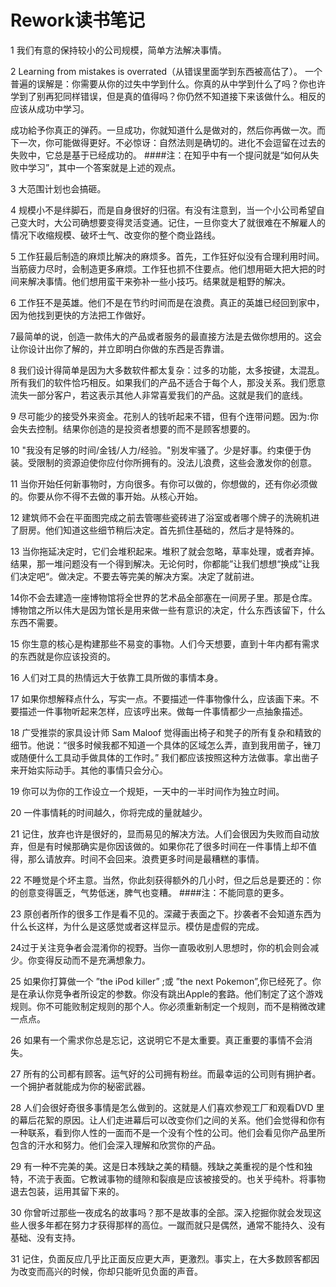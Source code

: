 ﻿Rework读书笔记
===============================================================

1 我们有意的保持较小的公司规模，简单方法解决事情。

2 Learning from mistakes is overrated（从错误里面学到东西被高估了）。
一个普遍的误解是：你需要从你的过失中学到什么。你真的从中学到什么了吗？你也许学到了别再犯同样错误，但是真的值得吗？你仍然不知道接下来该做什么。相反的应该从成功中学习。

成功給予你真正的弹药。一旦成功，你就知道什么是做对的，然后你再做一次。而下一次，你可能做得更好。不必惊讶：自然法则是确切的。进化不会逗留在过去的失败中，它总是基于已经成功的。
####注：在知乎中有一个提问就是“如何从失败中学习”，其中一个答案就是上述的观点。

3 大范围计划也会搞砸。

4 规模小不是绊脚石，而是自身很好的归宿。有没有注意到，当一个小公司希望自己变大时，大公司确想要变得灵活变通。记住，一旦你变大了就很难在不解雇人的情况下收缩规模、破坏士气、改变你的整个商业路线。

5 工作狂最后制造的麻烦比解决的麻烦多。首先，工作狂好似没有合理利用时间。当筋疲力尽时，会制造更多麻烦。工作狂也抓不住要点。他们想用砸大把大把的时间来解决事情。他们想用蛮干来弥补一些小技巧。结果就是粗野的解决。 

6 工作狂不是英雄。他们不是在节约时间而是在浪费。真正的英雄已经回到家中，因为他找到更快的方法把工作做好。 

7最简单的说，创造一款伟大的产品或者服务的最直接方法是去做你想用的。这会让你设计出你了解的，并立即明白你做的东西是否靠谱。
	
8 我们设计得简单是因为大多数软件都太复杂：过多的功能，太多按键，太混乱。所有我们的软件恰巧相反。如果我们的产品不适合于每个人，那没关系。我们愿意流失一部分客户，若这表示其他人非常喜爱我们的产品。这就是我们的底线。

9 尽可能少的接受外来资金。花别人的钱听起来不错，但有个连带问题。因为:你会失去控制。结果你创造的是投资者想要的而不是顾客想要的。

10 "我没有足够的时间/金钱/人力/经验。"别发牢骚了。少是好事。约束便于伪装。受限制的资源迫使你应付你所拥有的。没法儿浪费，这些会激发你的创意。 

11 当你开始任何新事物时，方向很多。有你可以做的，你想做的，还有你必须做的。你要从你不得不去做的事开始。从核心开始。   

12 建筑师不会在平面图完成之前去管哪些瓷砖进了浴室或者哪个牌子的洗碗机进了厨房。他们知道这些细节稍后决定。首先抓住基础的，然后才是特殊的。   	

13 当你拖延决定时，它们会堆积起来。堆积了就会忽略，草率处理，或者弃掉。结果，那一堆问题没有一个得到解决。无论何时，你都能”让我们想想“换成”让我们决定吧“。做决定。不要去等完美的解决方案。决定了就前进。   

14你不会去建造一座博物馆将全世界的艺术品全部塞在一间房子里。那是仓库。博物馆之所以伟大是因为馆长是用来做一些有意识的决定，什么东西该留下，什么东西不需要。

15 你生意的核心是构建那些不易变的事物。人们今天想要，直到十年内都有需求的东西就是你应该投资的。   

16 人们对工具的热情远大于依靠工具所做的事情本身。

17 如果你想解释点什么，写实一点。不要描述一件事物像什么，应该画下来。不要描述一件事物听起来怎样，应该哼出来。做每一件事情都少一点抽象描述。 

18 广受推崇的家具设计师  Sam  Maloof 觉得画出椅子和凳子的所有复杂和精致的细节。他说：“很多时候我都不知道一个具体的区域怎么弄，直到我用凿子，锉刀或随便什么工具动手做具体的工作时。” 我们都应该按照这种方法做事。拿出凿子来开始实际动手。其他的事情只会分心。 

19 你可以为你的工作设立一个规矩，一天中的一半时间作为独立时间。

20 一件事情耗的时间越久，你将完成的量就越少。 

21 记住，放弃也许是很好的，显而易见的解决方法。人们会很因为失败而自动放弃，但是有时候那确实是你因该做的。如果你花了很多时间在一件事情上却不值得，那么请放弃。时间不会回来。浪费更多时间是最糟糕的事情。 

22 不睡觉是个坏主意。当然，你此刻获得额外的几小时，但之后总是要还的：你的创意变得匮乏，气势低迷，脾气也变糟。 
####注：不能同意的更多。

23 原创者所作的很多工作是看不见的。深藏于表面之下。抄袭者不会知道东西为什么长这样，为什么是这感觉或者这样显示。模仿是虚假的完成。 

24过于关注竞争者会混淆你的视野。当你一直吸收别人思想时，你的机会则会减少。你变得反动而不是充满想象力。

25 如果你打算做一个  ”the iPod killer” ;或  ”the next Pokemon”,你已经死了。你是在承认你竞争者所设定的参数。你没有跳出Apple的套路。他们制定了这个游戏规则。你不可能败制定规则的那个人。你必须重新制定一个规则，而不是稍微改建一点点。 

26 如果有一个需求你总是忘记，这说明它不是太重要。真正重要的事情不会消失。 

27 所有的公司都有顾客。运气好的公司拥有粉丝。而最幸运的公司则有拥护者。一个拥护者就能成为你的秘密武器。 

28 人们会很好奇很多事情是怎么做到的。这就是人们喜欢参观工厂和观看DVD 里的幕后花絮的原因。让人们走进幕后可以改变你们之间的关系。他们会觉得和你有一种联系，看到你人性的一面而不是一个没有个性的公司。他们会看见你产品里所包含的汗水和努力。他们会深入理解和欣赏你的产品。 

29 有一种不完美的美。这是日本残缺之美的精髓。残缺之美重视的是个性和独特，不流于表面。它教诫事物的缝隙和裂痕是应该被接受的。也关乎纯朴。将事物退去包装，运用其留下来的。

30 你曾听过那些一夜成名的故事吗？那不是故事的全部。深入挖掘你就会发现这些人很多年都在努力才获得那样的高位。一蹴而就只是偶然，通常不能持久、没有基础、没有支持。
 
31 记住，负面反应几乎比正面反应更大声，更激烈。事实上，在大多数顾客都因为改变而高兴的时候，你却只能听见负面的声音。